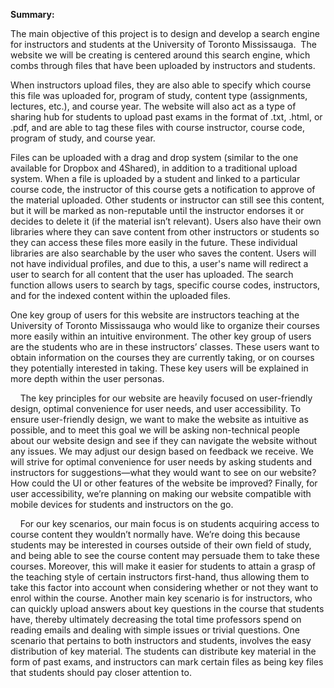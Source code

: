 **Summary:**

The main objective of this project is to design and develop a search
engine for instructors and students at the University of Toronto
Mississauga.  The website we will be creating is centered around this
search engine, which combs through files that have been uploaded by
instructors and students.

When instructors upload files, they are also able to specify which
course this file was uploaded for, program of study, content type
(assignments, lectures, etc.), and course year. The website will also
act as a type of sharing hub for students to upload past exams in the
format of .txt, .html, or .pdf, and are able to tag these files with
course instructor, course code, program of study, and course year.

Files can be uploaded with a drag and drop system (similar to the one
available for Dropbox and 4Shared), in addition to a traditional upload
system. When a file is uploaded by a student and linked to a particular
course code, the instructor of this course gets a notification to
approve of the material uploaded. Other students or instructor can still
see this content, but it will be marked as non-reputable until the
instructor endorses it or decides to delete it (if the material isn’t
relevant). Users also have their own libraries where they can save
content from other instructors or students so they can access these
files more easily in the future. These individual libraries are also
searchable by the user who saves the content. Users will not have
individual profiles, and due to this, a user's name will redirect a user
to search for all content that the user has uploaded. The search
function allows users to search by tags, specific course codes,
instructors, and for the indexed content within the uploaded files.

One key group of users for this website are instructors teaching at the
University of Toronto Mississauga who would like to organize their
courses more easily within an intuitive environment. The other key group
of users are the students who are in these instructors’ classes. These
users want to obtain information on the courses they are currently
taking, or on courses they potentially interested in taking. These key
users will be explained in more depth within the user personas.

    The key principles for our website are heavily focused on
user-friendly design, optimal convenience for user needs, and user
accessibility. To ensure user-friendly design, we want to make the
website as intuitive as possible, and to meet this goal we will be
asking non-technical people about our website design and see if they can
navigate the website without any issues. We may adjust our design based
on feedback we receive. We will strive for optimal convenience for user
needs by asking students and instructors for suggestions—what they would
want to see on our website? How could the UI or other features of the
website be improved? Finally, for user accessibility, we’re planning on
making our website compatible with mobile devices for students and
instructors on the go.

    For our key scenarios, our main focus is on students acquiring
access to course content they wouldn’t normally have. We’re doing this
because students may be interested in courses outside of their own field
of study, and being able to see the course content may persuade them to
take these courses. Moreover, this will make it easier for students to
attain a grasp of the teaching style of certain instructors first-hand,
thus allowing them to take this factor into account when considering
whether or not they want to enrol within the course. Another main key
scenario is for instructors, who can quickly upload answers about key
questions in the course that students have, thereby ultimately
decreasing the total time professors spend on reading emails and dealing
with simple issues or trivial questions. One scenario that pertains to
both instructors and students, involves the easy distribution of key
material. The students can distribute key material in the form of past
exams, and instructors can mark certain files as being key files that
students should pay closer attention to.
